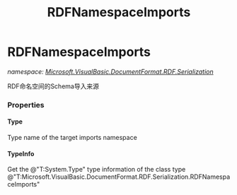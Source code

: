 ﻿---
title: RDFNamespaceImports
---

# RDFNamespaceImports
_namespace: [Microsoft.VisualBasic.DocumentFormat.RDF.Serialization](N-Microsoft.VisualBasic.DocumentFormat.RDF.Serialization.html)_

RDF命名空间的Schema导入来源




### Properties

#### Type
Type name of the target imports namespace
#### TypeInfo
Get the @"T:System.Type" type information of the class type @"T:Microsoft.VisualBasic.DocumentFormat.RDF.Serialization.RDFNamespaceImports"
